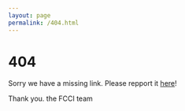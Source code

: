 ```yaml
---
layout: page
permalink: /404.html
---
```


# 404

Sorry we have a missing link. Please repport it [here](https://github.com/fcci2017/fcci2017.github.io/issues)!

Thank you.
the FCCI team

